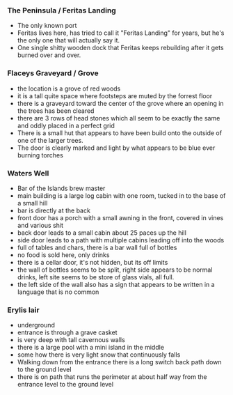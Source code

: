 ### The Peninsula / Feritas Landing

- The only known port
- Feritas lives here, has tried to call it "Feritas Landing" for years, but he's the only one that will actually say it.
- One single shitty wooden dock that Feritas keeps rebuilding after it gets burned over and over.

### Flaceys Graveyard / Grove

- the location is a grove of red woods
- it is a tall quite space where footsteps are muted by the forrest floor
- there is a graveyard toward the center of the grove where an opening in the trees has been cleared
- there are 3 rows of head stones which all seem to be exactly the same and oddly placed in a perfect grid
- There is a small hut that appears to have been build onto the outside of one of the larger trees.
- The door is clearly marked and light by what appears to be blue ever burning torches

### Waters Well

- Bar of the Islands brew master
- main building is a large log cabin with one room, tucked in to the base of a small hill
- bar is directly at the back
- front door has a porch with a small awning in the front, covered in vines and various shit
- back door leads to a small cabin about 25 paces up the hill
- side door leads to a path with multiple cabins leading off into the woods
- full of tables and chars, there is a bar wall full of bottles
- no food is sold here, only drinks
- there is a cellar door, it's not hidden, but its off limits
- the wall of bottles seems to be split, right side appears to be normal drinks, left site seems to be store of glass vials, all full.
- the left side of the wall also has a sign that appears to be written in a language that is no common

### Erylis lair

- underground
- entrance is through a grave casket
- is very deep with tall cavernous walls
- there is a large pool with a mini island in the middle
- some how there is very light snow that continuously falls
- Walking down from the entrance there is a long switch back path down to the ground level
- there is on path that runs the perimeter at about half way from the entrance level to the ground level
